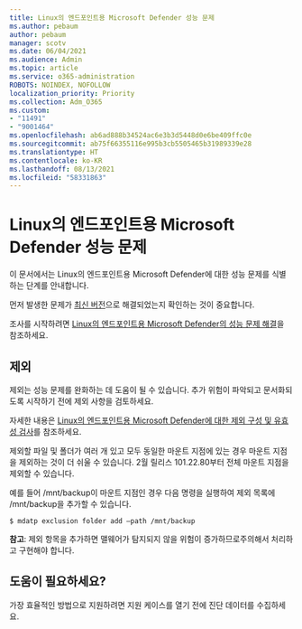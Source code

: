 ```yaml
---
title: Linux의 엔드포인트용 Microsoft Defender 성능 문제
ms.author: pebaum
author: pebaum
manager: scotv
ms.date: 06/04/2021
ms.audience: Admin
ms.topic: article
ms.service: o365-administration
ROBOTS: NOINDEX, NOFOLLOW
localization_priority: Priority
ms.collection: Adm_O365
ms.custom:
- "11491"
- "9001464"
ms.openlocfilehash: ab6ad888b34524ac6e3b3d5448d0e6be409ffc0e
ms.sourcegitcommit: ab75f66355116e995b3cb5505465b31989339e28
ms.translationtype: HT
ms.contentlocale: ko-KR
ms.lasthandoff: 08/13/2021
ms.locfileid: "58331863"
---
```

# <a name="performance-issues-for-microsoft-defender-for-endpoint-on-linux"></a>Linux의 엔드포인트용 Microsoft Defender 성능 문제

이 문서에서는 Linux의 엔드포인트용 Microsoft Defender에 대한 성능 문제를 식별하는 단계를 안내합니다.

먼저 발생한 문제가 [최신 버전](https://docs.microsoft.com/microsoft-365/security/defender-endpoint/linux-whatsnew)으로 해결되었는지 확인하는 것이 중요합니다. 

조사를 시작하려면 [Linux의 엔드포인트용 Microsoft Defender의 성능 문제 해결](https://docs.microsoft.com/microsoft-365/security/defender-endpoint/linux-support-perf)을 참조하세요.

## <a name="exclusions"></a>제외

제외는 성능 문제를 완화하는 데 도움이 될 수 있습니다. 추가 위험이 파악되고 문서화되도록 시작하기 전에 제외 사항을 검토하세요.

자세한 내용은 [Linux의 엔드포인트용 Microsoft Defender에 대한 제외 구성 및 유효성 검사](https://docs.microsoft.com/microsoft-365/security/defender-endpoint/linux-exclusions)를 참조하세요.

제외할 파일 및 폴더가 여러 개 있고 모두 동일한 마운트 지점에 있는 경우 마운트 지점을 제외하는 것이 더 쉬울 수 있습니다. 2월 릴리스 101.22.80부터 전체 마운트 지점을 제외할 수 있습니다.

예를 들어 /mnt/backup이 마운트 지점인 경우 다음 명령을 실행하여 제외 목록에 /mnt/backup을 추가할 수 있습니다.

`$ mdatp exclusion folder add –path /mnt/backup`

**참고**: 제외 항목을 추가하면 맬웨어가 탐지되지 않을 위험이 증가하므로주의해서 처리하고 구현해야 합니다.

## <a name="need-help"></a>도움이 필요하세요?

가장 효율적인 방법으로 지원하려면 지원 케이스를 열기 전에 진단 데이터를 수집하세요.
